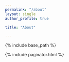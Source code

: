 ```yaml
---
permalink: "/about"
layout: single
author_profile: true

title: "About"

---
```


{% include base_path %}

{% include paginator.html %}
